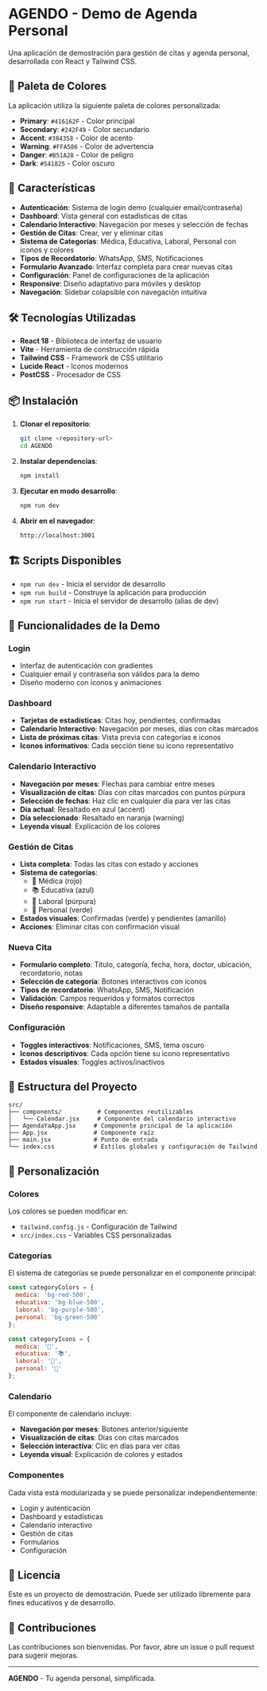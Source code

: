 # AGENDO - Demo de Agenda Personal

Una aplicación de demostración para gestión de citas y agenda personal, desarrollada con React y Tailwind CSS.

## 🎨 Paleta de Colores

La aplicación utiliza la siguiente paleta de colores personalizada:

- **Primary**: `#416162F` - Color principal
- **Secondary**: `#242F49` - Color secundario  
- **Accent**: `#384358` - Color de acento
- **Warning**: `#FFA586` - Color de advertencia
- **Danger**: `#B51A28` - Color de peligro
- **Dark**: `#541825` - Color oscuro

## 🚀 Características

- **Autenticación**: Sistema de login demo (cualquier email/contraseña)
- **Dashboard**: Vista general con estadísticas de citas
- **Calendario Interactivo**: Navegación por meses y selección de fechas
- **Gestión de Citas**: Crear, ver y eliminar citas
- **Sistema de Categorías**: Médica, Educativa, Laboral, Personal con iconos y colores
- **Tipos de Recordatorio**: WhatsApp, SMS, Notificaciones
- **Formulario Avanzado**: Interfaz completa para crear nuevas citas
- **Configuración**: Panel de configuraciones de la aplicación
- **Responsive**: Diseño adaptativo para móviles y desktop
- **Navegación**: Sidebar colapsible con navegación intuitiva

## 🛠️ Tecnologías Utilizadas

- **React 18** - Biblioteca de interfaz de usuario
- **Vite** - Herramienta de construcción rápida
- **Tailwind CSS** - Framework de CSS utilitario
- **Lucide React** - Iconos modernos
- **PostCSS** - Procesador de CSS

## 📦 Instalación

1. **Clonar el repositorio**:
   ```bash
   git clone <repository-url>
   cd AGENDO
   ```

2. **Instalar dependencias**:
   ```bash
   npm install
   ```

3. **Ejecutar en modo desarrollo**:
   ```bash
   npm run dev
   ```

4. **Abrir en el navegador**:
   ```
   http://localhost:3001
   ```

## 🏗️ Scripts Disponibles

- `npm run dev` - Inicia el servidor de desarrollo
- `npm run build` - Construye la aplicación para producción
- `npm run start` - Inicia el servidor de desarrollo (alias de dev)

## 📱 Funcionalidades de la Demo

### Login
- Interfaz de autenticación con gradientes
- Cualquier email y contraseña son válidos para la demo
- Diseño moderno con iconos y animaciones

### Dashboard
- **Tarjetas de estadísticas**: Citas hoy, pendientes, confirmadas
- **Calendario Interactivo**: Navegación por meses, días con citas marcados
- **Lista de próximas citas**: Vista previa con categorías e iconos
- **Iconos informativos**: Cada sección tiene su icono representativo

### Calendario Interactivo
- **Navegación por meses**: Flechas para cambiar entre meses
- **Visualización de citas**: Días con citas marcados con puntos púrpura
- **Selección de fechas**: Haz clic en cualquier día para ver las citas
- **Día actual**: Resaltado en azul (accent)
- **Día seleccionado**: Resaltado en naranja (warning)
- **Leyenda visual**: Explicación de los colores

### Gestión de Citas
- **Lista completa**: Todas las citas con estado y acciones
- **Sistema de categorías**: 
  - 🏥 Médica (rojo)
  - 📚 Educativa (azul)
  - 💼 Laboral (púrpura)
  - 🎉 Personal (verde)
- **Estados visuales**: Confirmadas (verde) y pendientes (amarillo)
- **Acciones**: Eliminar citas con confirmación visual

### Nueva Cita
- **Formulario completo**: Título, categoría, fecha, hora, doctor, ubicación, recordatorio, notas
- **Selección de categoría**: Botones interactivos con iconos
- **Tipos de recordatorio**: WhatsApp, SMS, Notificación
- **Validación**: Campos requeridos y formatos correctos
- **Diseño responsive**: Adaptable a diferentes tamaños de pantalla

### Configuración
- **Toggles interactivos**: Notificaciones, SMS, tema oscuro
- **Iconos descriptivos**: Cada opción tiene su icono representativo
- **Estados visuales**: Toggles activos/inactivos

## 🎯 Estructura del Proyecto

```
src/
├── components/          # Componentes reutilizables
│   └── Calendar.jsx     # Componente del calendario interactivo
├── AgendaYaApp.jsx     # Componente principal de la aplicación
├── App.jsx             # Componente raíz
├── main.jsx            # Punto de entrada
└── index.css           # Estilos globales y configuración de Tailwind
```

## 🎨 Personalización

### Colores
Los colores se pueden modificar en:
- `tailwind.config.js` - Configuración de Tailwind
- `src/index.css` - Variables CSS personalizadas

### Categorías
El sistema de categorías se puede personalizar en el componente principal:
```javascript
const categoryColors = {
  medica: 'bg-red-500',
  educativa: 'bg-blue-500',
  laboral: 'bg-purple-500',
  personal: 'bg-green-500'
};

const categoryIcons = {
  medica: '🏥',
  educativa: '📚',
  laboral: '💼',
  personal: '🎉'
};
```

### Calendario
El componente de calendario incluye:
- **Navegación por meses**: Botones anterior/siguiente
- **Visualización de citas**: Días con citas marcados
- **Selección interactiva**: Clic en días para ver citas
- **Leyenda visual**: Explicación de colores y estados

### Componentes
Cada vista está modularizada y se puede personalizar independientemente:
- Login y autenticación
- Dashboard y estadísticas
- Calendario interactivo
- Gestión de citas
- Formularios
- Configuración

## 📄 Licencia

Este es un proyecto de demostración. Puede ser utilizado libremente para fines educativos y de desarrollo.

## 🤝 Contribuciones

Las contribuciones son bienvenidas. Por favor, abre un issue o pull request para sugerir mejoras.

---

**AGENDO** - Tu agenda personal, simplificada.
